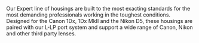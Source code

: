 Our Expert line of housings are built to the most exacting standards for the most demanding professionals working in the toughest conditions. Designed for the Canon 1Dx, 1Dx MkII and the Nikon D5, these housings are paired with our L-LP port system and support a wide range of Canon, Nikon and other third party lenses.
